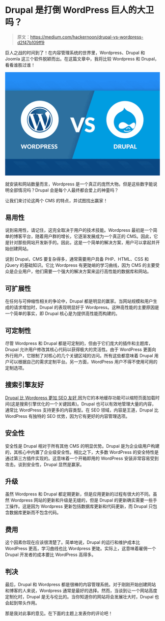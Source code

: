 # Drupal 是打倒 WordPress 巨人的大卫吗？

> 原文：<https://medium.com/hackernoon/drupal-vs-wordpress-d2f47b109ff9>

巨人之战的时间到了！在内容管理系统的世界里，Wordpress、Drupal 和 Joomla 这三个软件脱颖而出。在这篇文章中，我将比较 Wordpress 和 Drupal，看看谁胜过谁！

![](img/9ec77d9f8ca727d7389f7432d8c39a1f.png)

就安装和网站数量而言，Wordpress 是一个真正的庞然大物。但是这些数字能说明全部情况吗？Drupal 会是每个人最终都会爱上的神童吗？

让我们来讨论这两个 CMS 的特点，并试图找出赢家！

## **易用性**

说到易用性，请记住，这完全取决于用户的技术技能。Wordpress 最初是一个简单的博客平台，随着用户群的增长，它逐渐发展成为一个真正的 CMS。因此，它是针对那些网站开发新手的。因此，这是一个简单的解决方案，用户可以拿起并开始创建网站。

说到 Drupal，CMS 要复杂得多，通常需要用户具备 PHP、HTML、CSS 和 jQuery 的基础知识。它比 Wordpress 有更陡峭的学习曲线，因为 CMS 的主要受众是企业用户，他们需要一个强大的解决方案来运行高性能的数据库和网站。

## **可扩展性**

在任何与可伸缩性相关的争论中，Drupal 都是明显的赢家。当网站规模和用户生成的请求增加时，Drupal 的表现明显好于 Wordpress。这种高性能的主要原因是一个简单的事实，即 Drupal 核心是为提供高性能而构建的。

## 可定制性

尽管 Wordpress 和 Drupal 都是可定制的，但由于它们庞大的插件和主题库，Drupal 允许用户修改其核心代码以获得极大的灵活性。由于 WordPress 更面向外行用户，它限制了对核心的几个关键区域的访问。所有这些都意味着 Drupal 用户可以根据自己的需求定制平台。另一方面，WordPress 用户不得不使用可用的定制选项。

## 搜索引擎友好

[Drupal 比 Wordpress 更加 SEO 友好](https://www.cloudways.com/blog/drupal-8-seo-tips/),因为它的本地缓存功能可以缩短页面加载时间(这是搜索引擎优化的一个关键因素)。Drupal 也可以有效地管理大量的内容，通常比 WordPress 支持更多的内容类型。在 SEO 领域，内容是王道，Drupal 比 WordPress 有独特的 SEO 优势，因为它有更好的内容管理选项。

## 安全性

安全性是 Drupal 相对于所有其他 CMS 的明显优势。Drupal 是为企业级用户构建的，其核心中内置了企业级安全性。相比之下，大多数 WordPress 的安全特性是通过第三方插件实现的。这意味着一个开箱即用的 WordPress 安装非常容易受到攻击。谈到安全性，Drupal 显然是赢家。

## 升级

虽然 Wordpress 和 Drupal 都定期更新，但是应用更新的过程有很大的不同。虽然 Wordpress 网站的更新和升级是无缝的，但是 Drupal 的更新确实需要一些手工操作。这是因为 Wordpress 更新包括数据库更新和代码更新，而 Drupal 只包含数据库更新而不包含代码。

## 费用

这个因素你现在应该很清楚了。简单地说，Drupal 的运行和维护成本比 WordPress 更高，学习曲线也比 Wordpress 更陡。实际上，这意味着雇佣一个 Drupal 开发者的成本要比 WordPress 高得多。

## 判决

最后，Drupal 和 Wordpress 都是很棒的内容管理系统。对于刚刚开始创建网站和博客的人来说，Wordpress 通常是最好的选择。然而，当谈到让一个网站高度定制化时，Drupal 是无与伦比的。当你知道你的网站将会发展壮大时，Drupal 也会起到带头作用。

那是我对此事的意见。在下面的主题上发表你的评论吧！